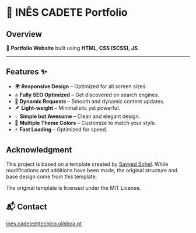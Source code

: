 # 🎨 **INÊS CADETE Portfolio**

## **Overview**
📂 **Portfolio Website** built using **HTML, CSS (SCSS), JS**.

---

## **Features** ✨

- 🌍 **Responsive Design** – Optimized for all screen sizes.
- 🔝 **Fully SEO Optimized** – Get discovered on search engines.
- 🔄 **Dynamic Requests** – Smooth and dynamic content updates.
- 🪶 **Light-weight** – Minimalistic yet powerful.
- 💡 **Simple but Awesome** – Clean and elegant design.
- 🎨 **Multiple Theme Colors** – Customize to match your style.
- ⚡ **Fast Loading** – Optimized for speed.

## Acknowledgment

This project is based on a template created by [Sayyed Sohel](https://github.com/sohez/sohez.github.io). While modifications and additions have been made, the original structure and base design come from this template. 

The original template is licensed under the MIT License.

## **📬 Contact**
ines.cadete@tecnico.ulisboa.pt
